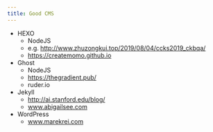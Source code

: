 ```yaml
---
title: Good CMS
---
```


* HEXO
	* NodeJS
	* e.g. http://www.zhuzongkui.top/2019/08/04/ccks2019_ckbqa/
	* https://createmomo.github.io
* Ghost
  * NodeJS
  * https://thegradient.pub/
  * ruder.io
* Jekyll
  * http://ai.stanford.edu/blog/
  * www.abigailsee.com
* WordPress
  * www.marekrei.com

